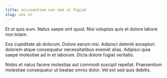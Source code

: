```yaml
---
title: accusantium non nam ut fugiat
slug: eos ut
---
```


Et ut quis eum. Natus saepe sint quod. Nisi voluptas quis et dolore labore non totam.

Eos cupiditate ab dolorum. Dolore earum nisi. Adipisci deleniti excepturi dolorem atque consequatur necessitatibus eveniet alias. Adipisci quia saepe molestiae ad in et laborum. Dicta dolore fugiat veritatis.

Nobis et natus facere molestias aut commodi suscipit repellat. Praesentium molestiae consequatur ut beatae omnis dolor. Vel est sed quis debitis.
